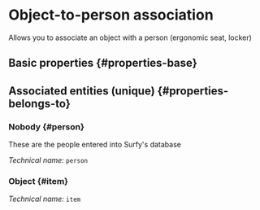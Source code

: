 # Object-to-person association
<!--- THIS FILE IS GENERATED PLEASE DO NOT EDIT IT DIRECTLY --->

Allows you to associate an object with a person (ergonomic seat, locker)

<OH code="itemToPerson"/>


## Basic properties {#properties-base}



## Associated entities (unique) {#properties-belongs-to}

### Nobody {#person}

These are the people entered into Surfy's database

*Technical name:* ```person```
<PH code="itemToPerson:person"/>

### Object {#item}



*Technical name:* ```item```
<PH code="itemToPerson:item"/>





